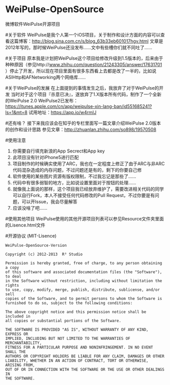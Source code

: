 WeiPulse-OpenSource
===================

微博软件WeiPulse开源项目

#关于软件
WeiPulse是我个人第一个iOS项目，关于制作和设计方面的内容可以查看这篇博客：http://blog.sina.com.cn/s/blog_63b33eb601017hgv.html
文章是2012年写的，那时候WeiPulse还没发布……文中有些槽你们就不同吐了……

#关于项目
原本我是计划把WeiPulse这个项目给修改升级到1.5版本的，后来由于种种原因（参见http://www.zhihu.com/question/21243305/answer/17631701 ）停止了开发，所以现在项目里面有很多东西看上去都是改了一半的，比如说ASIHttp和AFNetworking两个网络库……

#关于WeiPulse的发展
在上面提到的事情发生之后，我放弃了对于WeiPulse的开发
当时对于这个项目『杀意已决』，遂放弃了1.X版本所有代码，制作了一个全新的WeiPulse 2.0
WeiPulse2已发布：https://itunes.apple.com/cn/app/weipulse-xin-lang-ban/id551685241?ls=1&mt=8
试用地址：https://app.io/w4rmIJ

#还有啥？
接下来我应该会在知乎的专栏里面写一篇文章介绍WeiPulse 2.0版本的创作和设计思路
参见文章：http://zhuanlan.zhihu.com/so898/19570508

#使用注意
1. 你需要自行填充新浪的App Secrect和App key
2. 此项目没有针对iPhone5进行匹配
3. 项目制作的时候确实使用了ARC，我也在一定程度上修正了由于ARC与非ARC代码混杂造成的内存问题，不过问题还是有的，剩下的你要自己修
4. 软件使用的某些图片资源有版权限制，不过我忘记是那些了……
5. 代码中有很多弱智的地方，比如说设置里面对于按钮的处理……
6. 就像我上面说的那样，这个项目我已经放弃维护了，需要改进相关代码的同学可以自行Fork，本人不接受任何代码修改的Pull Request，不过你要是有问题，可以开Issue，我会尽量解答
7. 应该没啥了吧……

#使用其他项目
WeiPulse使用的其他开源项目列表可以参见Resource文件夹里面的Lisence.html文件

#开源协议 (MIT-Lisence)

    WeiPulse-OpenSource-Version
    
    Copyright (c) 2012-2013  R³ Studio
    
    Permission is hereby granted, free of charge, to any person obtaining a copy
    of this software and associated documentation files (the "Software"), to deal
    in the Software without restriction, including without limitation the rights
    to use, copy, modify, merge, publish, distribute, sublicense, and/or sell
    copies of the Software, and to permit persons to whom the Software is
    furnished to do so, subject to the following conditions:
    
    The above copyright notice and this permission notice shall be included in
    all copies or substantial portions of the Software.
    
    THE SOFTWARE IS PROVIDED "AS IS", WITHOUT WARRANTY OF ANY KIND, EXPRESS OR
    IMPLIED, INCLUDING BUT NOT LIMITED TO THE WARRANTIES OF MERCHANTABILITY,
    FITNESS FOR A PARTICULAR PURPOSE AND NONINFRINGEMENT. IN NO EVENT SHALL THE
    AUTHORS OR COPYRIGHT HOLDERS BE LIABLE FOR ANY CLAIM, DAMAGES OR OTHER
    LIABILITY, WHETHER IN AN ACTION OF CONTRACT, TORT OR OTHERWISE, ARISING FROM,
    OUT OF OR IN CONNECTION WITH THE SOFTWARE OR THE USE OR OTHER DEALINGS IN
    THE SOFTWARE.
